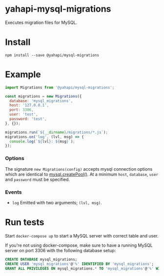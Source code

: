 # yahapi-mysql-migrations

Executes migration files for MySQL.

# Install

```
npm install --save @yahapi/mysql-migrations
```

# Example

```js
import Migrations from '@yahapi/mysql-migrations';

const migrations = new Migrations({
  database: 'mysql_migrations',
  host: '127.0.0.1',
  port: 3306,
  user: 'test',
  password: 'test',
}, {});

migrations.run(`${__dirname}/migrations/*.js`);
migrations.on('log', (lvl, msg) => {
  console.log(`${lvl}: ${msg}`);
});
```

### Options

The signature `new Migrations(config)` accepts mysql connection options which are identical to [mysql.createPool()](https://github.com/mysqljs/mysql#pooling-connections). At a minimum `host`, `database`, `user` and `password` must be specified.

### Events

* `log` Emitted with two arguments; `(lvl, msg)`.

# Run tests

Start `docker-compose up` to start a MySQL server with correct table and user.

If you're not using docker-compose, make sure to have a running MySQL server on port 3306 with the following database setup:

```sql
CREATE DATABASE mysql_migrations;
CREATE USER 'mysql_migrations'@'%' IDENTIFIED BY 'mysql_migrations';
GRANT ALL PRIVILEGES ON mysql_migrations.* TO 'mysql_migrations'@'%' WITH GRANT OPTION;
```
